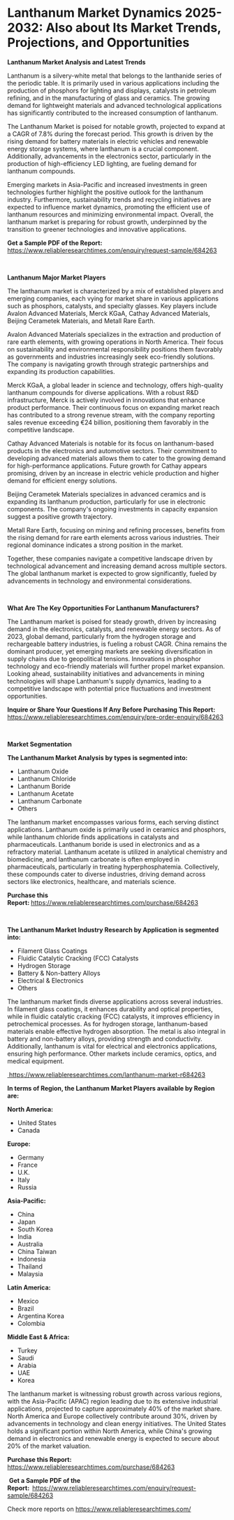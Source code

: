 <p><h1>Lanthanum Market Dynamics 2025-2032: Also about Its Market Trends, Projections, and Opportunities</h1></p><p><strong>Lanthanum Market Analysis and Latest Trends</strong></p>
<p><p>Lanthanum is a silvery-white metal that belongs to the lanthanide series of the periodic table. It is primarily used in various applications including the production of phosphors for lighting and displays, catalysts in petroleum refining, and in the manufacturing of glass and ceramics. The growing demand for lightweight materials and advanced technological applications has significantly contributed to the increased consumption of lanthanum.</p><p>The Lanthanum Market is poised for notable growth, projected to expand at a CAGR of 7.8% during the forecast period. This growth is driven by the rising demand for battery materials in electric vehicles and renewable energy storage systems, where lanthanum is a crucial component. Additionally, advancements in the electronics sector, particularly in the production of high-efficiency LED lighting, are fueling demand for lanthanum compounds.</p><p>Emerging markets in Asia-Pacific and increased investments in green technologies further highlight the positive outlook for the lanthanum industry. Furthermore, sustainability trends and recycling initiatives are expected to influence market dynamics, promoting the efficient use of lanthanum resources and minimizing environmental impact. Overall, the lanthanum market is preparing for robust growth, underpinned by the transition to greener technologies and innovative applications.</p></p>
<p><strong>Get a Sample PDF of the Report:&nbsp;</strong> <a href="https://www.reliableresearchtimes.com/enquiry/request-sample/684263?utm_campaign=2989&utm_medium=2&utm_source=Github&utm_content=ia&utm_term=29032025&utm_id=lanthanum">https://www.reliableresearchtimes.com/enquiry/request-sample/684263</a></p>
<p>&nbsp;</p>
<p><strong>Lanthanum Major Market Players</strong></p>
<p><p>The lanthanum market is characterized by a mix of established players and emerging companies, each vying for market share in various applications such as phosphors, catalysts, and specialty glasses. Key players include Avalon Advanced Materials, Merck KGaA, Cathay Advanced Materials, Beijing Cerametek Materials, and Metall Rare Earth.</p><p>Avalon Advanced Materials specializes in the extraction and production of rare earth elements, with growing operations in North America. Their focus on sustainability and environmental responsibility positions them favorably as governments and industries increasingly seek eco-friendly solutions. The company is navigating growth through strategic partnerships and expanding its production capabilities.</p><p>Merck KGaA, a global leader in science and technology, offers high-quality lanthanum compounds for diverse applications. With a robust R&D infrastructure, Merck is actively involved in innovations that enhance product performance. Their continuous focus on expanding market reach has contributed to a strong revenue stream, with the company reporting sales revenue exceeding €24 billion, positioning them favorably in the competitive landscape.</p><p>Cathay Advanced Materials is notable for its focus on lanthanum-based products in the electronics and automotive sectors. Their commitment to developing advanced materials allows them to cater to the growing demand for high-performance applications. Future growth for Cathay appears promising, driven by an increase in electric vehicle production and higher demand for efficient energy solutions.</p><p>Beijing Cerametek Materials specializes in advanced ceramics and is expanding its lanthanum production, particularly for use in electronic components. The company's ongoing investments in capacity expansion suggest a positive growth trajectory.</p><p>Metall Rare Earth, focusing on mining and refining processes, benefits from the rising demand for rare earth elements across various industries. Their regional dominance indicates a strong position in the market.</p><p>Together, these companies navigate a competitive landscape driven by technological advancement and increasing demand across multiple sectors. The global lanthanum market is expected to grow significantly, fueled by advancements in technology and environmental considerations.</p></p>
<p>&nbsp;</p>
<p><strong>What Are The Key Opportunities For Lanthanum Manufacturers?</strong></p>
<p><p>The Lanthanum market is poised for steady growth, driven by increasing demand in the electronics, catalysts, and renewable energy sectors. As of 2023, global demand, particularly from the hydrogen storage and rechargeable battery industries, is fueling a robust CAGR. China remains the dominant producer, yet emerging markets are seeking diversification in supply chains due to geopolitical tensions. Innovations in phosphor technology and eco-friendly materials will further propel market expansion. Looking ahead, sustainability initiatives and advancements in mining technologies will shape Lanthanum's supply dynamics, leading to a competitive landscape with potential price fluctuations and investment opportunities.</p></p>
<p><strong>Inquire or Share Your Questions If Any Before Purchasing This Report:</strong> <a href="https://www.reliableresearchtimes.com/enquiry/pre-order-enquiry/684263?utm_campaign=2989&utm_medium=2&utm_source=Github&utm_content=ia&utm_term=29032025&utm_id=lanthanum">https://www.reliableresearchtimes.com/enquiry/pre-order-enquiry/684263</a></p>
<p>&nbsp;</p>
<p><strong>Market Segmentation</strong></p>
<p><strong>The Lanthanum Market Analysis by types is segmented into:</strong></p>
<p><ul><li>Lanthanum Oxide</li><li>Lanthanum Chloride</li><li>Lanthanum Boride</li><li>Lanthanum Acetate</li><li>Lanthanum Carbonate</li><li>Others</li></ul></p>
<p><p>The lanthanum market encompasses various forms, each serving distinct applications. Lanthanum oxide is primarily used in ceramics and phosphors, while lanthanum chloride finds applications in catalysts and pharmaceuticals. Lanthanum boride is used in electronics and as a refractory material. Lanthanum acetate is utilized in analytical chemistry and biomedicine, and lanthanum carbonate is often employed in pharmaceuticals, particularly in treating hyperphosphatemia. Collectively, these compounds cater to diverse industries, driving demand across sectors like electronics, healthcare, and materials science.</p></p>
<p><strong>Purchase this Report:&nbsp;</strong><a href="https://www.reliableresearchtimes.com/purchase/684263?utm_campaign=2989&utm_medium=2&utm_source=Github&utm_content=ia&utm_term=29032025&utm_id=lanthanum">https://www.reliableresearchtimes.com/purchase/684263</a></p>
<p>&nbsp;</p>
<p><strong>The Lanthanum Market Industry Research by Application is segmented into:</strong></p>
<p><ul><li>Filament Glass Coatings</li><li>Fluidic Catalytic Cracking (FCC) Catalysts</li><li>Hydrogen Storage</li><li>Battery & Non-battery Alloys</li><li>Electrical & Electronics</li><li>Others</li></ul></p>
<p><p>The lanthanum market finds diverse applications across several industries. In filament glass coatings, it enhances durability and optical properties, while in fluidic catalytic cracking (FCC) catalysts, it improves efficiency in petrochemical processes. As for hydrogen storage, lanthanum-based materials enable effective hydrogen absorption. The metal is also integral in battery and non-battery alloys, providing strength and conductivity. Additionally, lanthanum is vital for electrical and electronics applications, ensuring high performance. Other markets include ceramics, optics, and medical equipment.</p></p>
<p><a href="https://www.reliableresearchtimes.com/lanthanum-market-r684263?utm_campaign=2989&utm_medium=2&utm_source=Github&utm_content=ia&utm_term=29032025&utm_id=lanthanum">&nbsp;https://www.reliableresearchtimes.com/lanthanum-market-r684263</a></p>
<p><strong>In terms of Region, the Lanthanum Market Players available by Region are:</strong></p>
<p>
    <p> <strong> North America: </strong>
        <ul>
            <li>United States</li>
            <li>Canada</li>
        </ul>
        </p> 
    <p> <strong> Europe: </strong>
        <ul>
            <li>Germany</li>
            <li>France</li>
            <li>U.K.</li>
            <li>Italy</li>
            <li>Russia</li>
        </ul>
        </p> 
    <p> <strong> Asia-Pacific: </strong>
        <ul>
            <li>China</li>
            <li>Japan</li>
            <li>South Korea</li>
            <li>India</li>
            <li>Australia</li>
            <li>China Taiwan</li>
            <li>Indonesia</li>
            <li>Thailand</li>
            <li>Malaysia</li>
        </ul>
        </p> 
    <p> <strong> Latin America: </strong>
        <ul>
            <li>Mexico</li>
            <li>Brazil</li>
            <li>Argentina Korea</li>
            <li>Colombia</li>
        </ul>
        </p> 
    <p> <strong> Middle East & Africa: </strong>
        <ul>
            <li>Turkey</li>
            <li>Saudi</li>
            <li>Arabia</li>
            <li>UAE</li>
            <li>Korea</li>
        </ul>
    </p>
    </p>
<p><p>The lanthanum market is witnessing robust growth across various regions, with the Asia-Pacific (APAC) region leading due to its extensive industrial applications, projected to capture approximately 40% of the market share. North America and Europe collectively contribute around 30%, driven by advancements in technology and clean energy initiatives. The United States holds a significant portion within North America, while China's growing demand in electronics and renewable energy is expected to secure about 20% of the market valuation.</p></p>
<p><strong>Purchase this Report: </strong><a href="https://www.reliableresearchtimes.com/purchase/684263?utm_campaign=2989&utm_medium=2&utm_source=Github&utm_content=ia&utm_term=29032025&utm_id=lanthanum">https://www.reliableresearchtimes.com/purchase/684263</a></p>
<p>&nbsp;<strong>Get a Sample PDF of the Report:&nbsp;&nbsp;</strong><a href="https://www.reliableresearchtimes.com/enquiry/request-sample/684263?utm_campaign=2989&utm_medium=2&utm_source=Github&utm_content=ia&utm_term=29032025&utm_id=lanthanum">https://www.reliableresearchtimes.com/enquiry/request-sample/684263</a></p>
<p><strong></strong></p>
<p>Check more reports on <a href="https://www.reliableresearchtimes.com/?utm_campaign=2989&utm_medium=2&utm_source=Github&utm_content=ia&utm_term=29032025&utm_id=lanthanum">https://www.reliableresearchtimes.com/</a></p>
